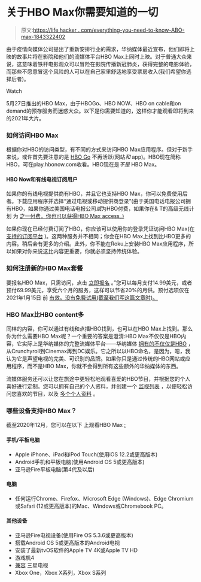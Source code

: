 # 关于HBO Max你需要知道的一切

> 原文:[https://life hacker . com/everything-you-need-to-know-ABO-max-1843322402](https://lifehacker.com/everything-you-need-to-know-about-hbo-max-1843322402)

由于疫情向媒体公司提出了重新安排行业的需求，华纳媒体最近宣布，他们即将上映的故事片将在影院和他们的流媒体平台HBO Max上同时上映。对于普通大众来说，这意味着铁杆电影观众可以冒险在影院传播新冠肺炎，获得完整的电影体验，而那些不愿意冒这个风险的人可以在自己家里舒适地享受票房收入(我们希望你选择后者)。

Watch

5月27日推出的HBO Max，由于HBOGo、HBO NOW、HBO on cable和on demand的预存服务而迷惑大众。以下是你需要知道的，这样你才能观看即将到来的2021年大片。

### **如何访问HBO Max**

根据你对HBO的访问类型，有不同的方式来访问HBO Max应用程序。但对于新手来说，或许首先要注意的是 [HBO Go](https://help.hbogo.com/hc/en-us) 不再活跃(网站*和* app)。HBO现在简称HBO，可在play.hbonow.com收看。HBO现在是*不是* HBO Max。

#### **HBO Now和有线电视订阅用户**

如果你的有线电视提供商有HBO，并且它也支持HBO Max，你可以免费使用后者。下载应用程序并选择“通过电视或移动提供商登录”(由于美国电话电报公司拥有HBO，如果你通过美国电话电报公司*或*为HBO付费，如果你在& T的高级无线计划 为 [之一付费，你也可以获得HBO Max access。)](https://about.att.com/story/2020/hbo_max.html)

如果你现在已经付费订阅了HBO，你应该可以使用你的登录凭证访问HBO Max(在 [支持的订阅平台](https://www.hbomax.com/do-i-already-have-access/?utm_id=sa%7c71700000067030777%7c58700005868654303%7cp53631644811&gclid=CjwKCAiAwrf-BRA9EiwAUWwKXn79wrruAoUYvm_ESAoaiSOc0JAV0TzgZ0zNbWfUh8x6Qmpn4o7v1hoCgbMQAvD_BwE&gclsrc=aw.ds) )。这两种服务并不相同；你会在HBO Max上找到比HBO更多的内容。稍后会有更多的介绍。此外，你不能在Roku上安装HBO Max应用程序，所以如果对你来说这比内容更重要，你就必须坚持传统体验。

### **如何注册新的HBO Max套餐**

要报名HBO Max，只需访问，点击 [立即报名](https://www.hbomax.com/subscribe?productOfferingId=f398ba31-bb0c-4947-a743-272535529724) 。”您可以每月支付14.99美元，或者预付69.99美元，享受六个月的服务，这样可以节省20%的月供。预付选项仅在2021年1月15日 前 [有效。没有免费试用(截至我们写这篇文章时)。](https://www.hbomax.com/plans/ways-to-pay?ptopt=1)

### **HBO Max比HBO content多**

同样的内容，你可以通过有线和点播HBO找到，也可以在HBO Max上找到。那么你为什么需要HBO Max呢？一个重要的答案是澄清:HBO Max不仅仅是HBO内容，它实际上是华纳媒体的完整流媒体平台——华纳媒体 [拥有的不仅仅是HBO](https://en.wikipedia.org/wiki/List_of_assets_owned_by_WarnerMedia) ，从Crunchyroll到Cinemax再到DC娱乐。它之所以以HBO命名，是因为，嗯，我认为它是声望电视的完美、可识别的品牌。如果你只是通过传统的HBO网站或应用程序，而不是HBO Max，你就不会得到所有这些额外的华纳媒体的东西。

流媒体服务还可以让您在旅途中更轻松地观看喜爱的HBO节目，并根据您的个人喜好进行定制。您可以拥有自己的个人资料，并创建一个 [监视列表](https://www.businessinsider.com/how-to-use-watch-later-list-on-hbo-max#:~:text=On%20any%20device%2C%20you%20can,the%20%22My%20List%22%20row.) ，以便轻松访问您喜欢的节目，以及 [多个个人资料](https://help.hbomax.com/answer/detail/2343#add) 。

### **哪些设备支持HBO Max？**

截至2020年12月，您可以在以下 上观看HBO Max [:](https://help.hbomax.com/Answer/Detail/20)

#### **手机/平板电脑**

*   Apple iPhone、iPad和iPod Touch(使用iOS 12.2或更高版本)
*   Android手机和平板电脑(使用Android OS 5或更高版本)
*   亚马逊Fire平板电脑(第4代及以后)

#### **电脑**

*   任何运行Chrome、Firefox、Microsoft Edge (Windows)、Edge Chromium或Safari (12或更高版本)的Mac、Windows或Chromebook PC。

#### **其他设备**

*   亚马逊Fire电视设备(使用Fire OS 5.3.6或更高版本)
*   搭载Android OS 5或更高版本的Android电视
*   安装了最新tvOS软件的Apple TV 4K或Apple TV HD
*   游戏机4
*   [兼容](https://www.samsung.com/us/appstore/app/G16040006493) 三星电视
*   Xbox One，Xbox X系列，Xbox S系列